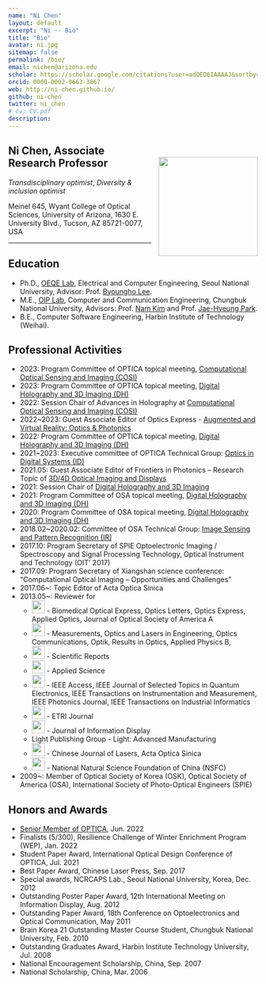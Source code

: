 ```yaml
---
name: "Ni Chen"
layout: default
excerpt: "Ni -- Bio"
title: "Bio"
avatar: ni.jpg
sitemap: false
permalink: /bio/
email: nichen@arizona.edu
scholar: https://scholar.google.com/citations?user=adQED6IAAAAJ&sortby=pubdate
orcid: 0000-0002-0663-3867
web: http://ni-chen.github.io/
github: ni-chen
twitter: ni_chen
# cv: CV.pdf
description:
---
```



<div style="width:200px; float: right; margin-left:15px; margin-bottom:5px; margin-right:0px; margin-top:20px;">
<img style="width:200px; float: right; margin-left:15px; margin-bottom:5px; margin-right:0px; margin-top:20px;" src="{{ site.url }}{{site.baseurl}}/images/member/{{ page.avatar }}" data-action="zoom">
<p style="text-align:center;">
<a href="mailto:{{ page.email }}"><i class="fa fa-envelope fa-align-left fa-lg" ></i></a> 
<a href="{{ page.scholar }}"><i class="ai ai-google-scholar icon-align-left fa-lg" ></i></a> <a href="{{ page.web }}"><i class="fa fa-globe fa-align-left fa-lg"></i></a> 
<a href="https://github.com/{{ page.github }}"><i class="fa fa-github fa-align-left fa-lg"></i></a> 
<a href="https://orcid.org/{{ page.orcid }}"><i class="ai ai-orcid icon-align-left fa-lg"></i></a> 
<a href="https://twitter.com/{{ page.twitter }}"><i class="fa fa-twitter fa-align-left fa-lg" ></i></a> 
<!-- <a href="{{ site.url }}{{site.baseurl}}/files/CV/{{page.cv}}"><i class="ai ai-cv-square icon-align-left fa-lg" ></i></a> -->
</p>
</div>


## Ni Chen, Associate Research Professor

_Transdisciplinary optimist_, _Diversity & inclusion optimist_

<i class="fa fa-building"></i> Meinel 645, Wyant College of Optical Sciences, University of Arizona, 1630 E. University Blvd., Tucson, AZ 85721-0077, USA

<hr>

<!-- ## Experiences
- 2023.01~Present: Associate Research Professor, Wyant College of Optical Sciences, University of Arizona.
- 2019.11~2023.01: Researcher, King Abdullah University of Science and Technology.
- 2017.09~2019.10: Visiting Scholar (17–18) / Brain Korea 21 Assistant Professor (18–19), Department of Electrical and Computer Engineering, Seoul National University.
- 2016.07~2017.09: Assistant / Associate Professor, Shanghai Institute of Optics and Fine Mechanics, Chinese Academy of Sciences.
- 2014.09~2016.05: Research Scientist, Department of Electrical and Electronic Engineering, The University of Hong Kong. -->


## Education
- Ph.D., [OEQE Lab](http://oeqelab.snu.ac.kr/), Electrical and Computer Engineering, Seoul National University, Advisor: Prof. [Byoungho Lee](http://oeqelab.snu.ac.kr/PROF).
- M.E., [OIP Lab](http://osp.cbnu.ac.kr/), Computer and Communication Engineering, Chungbuk National University, Advisors: Prof. [Nam Kim](http://osp.cbnu.ac.kr/lab/pro.html) and Prof. [Jae-Hyeung Park](https://sites.google.com/view/3diplab).
- B.E., Computer Software Engineering, Harbin Institute of Technology (Weihai).


## Professional Activities
- 2023: Program Committee of OPTICA topical meeting, [Computational Optical Sensing and Imaging (COSI)](https://www.optica.org/en-us/events/congress/imaging_and_applied_optics_congress/program/computational_optical_sensing_and_imaging/)
- 2023: Program Committee of OPTICA topical meeting, [Digital Holography and 3D Imaging (DH)](https://www.optica.org/en-us/events/congress/imaging_and_applied_optics_congress/program/adaptive_optics_methods_analysis_and_applications/)
- 2022: Session Chair of Advances in Holography at [Computational Optical Sensing and Imaging (COSI)](https://www.optica.org/en-us/events/congress/imaging_and_applied_optics_congress)
- 2022~2023: Guest Associate Editor of Optics Express - [Augmented and Virtual Reality: Optics & Photonics](https://opg.optica.org/oe/journal/oe/feature_announce/avrop.cfm)
- 2022: Program Committee of OPTICA topical meeting, [Digital Holography and 3D Imaging (DH)](https://www.osa.org/en-us/meetings/topical_meetings/digital_holography_and_3-d_imaging/)
- 2021~2023: Executive committee of OPTICA Technical Group: [Optics in Digital Systems (ID)](https://www.osa.org/en-us/get_involved/technical_groups/iapd/optics_in_digital_systems_(id)/)
- 2021.05: Guest Associate Editor of Frontiers in Photonics – Research Topic of [3D/4D Optical Imaging and Displays](https://www.frontiersin.org/research-topics/22890/3d4d-optical-imaging-and-displays)
- 2021: Session Chair of [Digital Holography and 3D Imaging](https://www.osa.org/en-us/meetings/topical_meetings/digital_holography_and_3-d_imaging/)
- 2021: Program Committee of OSA topical meeting, [Digital Holography and 3D Imaging (DH)](https://www.osa.org/en-us/meetings/topical_meetings/digital_holography_and_3-d_imaging/)
- 2020: Program Committee of OSA topical meeting, [Digital Holography and 3D Imaging (DH)](https://www.osa.org/en-us/meetings/topical_meetings/digital_holography_and_3-d_imaging/)
- 2018.02~2020.02: Committee of OSA Technical Group: [Image Sensing and Pattern Recognition (IR)](https://www.osa.org/en-us/get_involved/technical_groups/iapd/image_sensing_and_pattern_recognition_(ir)/)
- 2017.10: Program Secretary of SPIE Optoelectronic Imaging / Spectroscopy and Signal Processing Technology, Optical Instrument and Technology (OIT’ 2017)
- 2017.09: Program Secretary of Xiangshan science conference: “Computational Optical Imaging – Opportunities and Challenges”
- 2017.06~: Topic Editor of Acta Optica Sinica
- 2013.05~: Reviewer for
    - <img src="{{ site.url }}{{site.baseurl}}/images/logo/osa_short.svg" style="height:26px; border-radius: 0%; box-shadow: 0px 0px 0px 0px #ffffff00; margin-top: 0px;"> - Biomedical Optical Express, Optics Letters, Optics Express, Applied Optics, Journal of Optical Society of America A
    - <img src="{{ site.url }}{{site.baseurl}}/images/logo/elsevier.svg" style="height:26px; border-radius: 0%; box-shadow: 0px 0px 0px 0px #ffffff00; margin-top: 0px;"> - Measurements, Optics and Lasers in Engineering, Optics Communications, Optik, Results in Optics, Applied Physics B,
    - <img src="{{ site.url }}{{site.baseurl}}/images/logo/nature.svg" style="height:26px; border-radius: 0%; box-shadow: 0px 0px 0px 0px #ffffff00; margin-top: 0px;"> - Scientific Reports
    - <img src="{{ site.url }}{{site.baseurl}}/images/logo/mdpi.svg" style="height:26px; border-radius: 0%; box-shadow: 0px 0px 0px 0px #ffffff00; margin-top: 0px;"> - Applied Science
    - <img src="{{ site.url }}{{site.baseurl}}/images/logo/ieee.svg" style="height:26px; border-radius: 0%; box-shadow: 0px 0px 0px 0px #ffffff00; margin-top: 0px;"> - IEEE Access, IEEE Journal of Selected Topics in Quantum Electronics, IEEE Transactions on Instrumentation and Measurement, IEEE Photonics Journal, IEEE Transactions on Industrial Informatics
    - <img src="{{ site.url }}{{site.baseurl}}/images/logo/wiley.svg" style="height:26px; border-radius: 0%; box-shadow: 0px 0px 0px 0px #ffffff00; margin-top: 0px;"> - ETRI Journal
    - <img src="{{ site.url }}{{site.baseurl}}/images/logo/taylor_francis_short.svg" style="height:26px; border-radius: 0%; box-shadow: 0px 0px 0px 0px #ffffff00; margin-top: 0px;"> - Journal of Information Display   
    - Light Publishing Group - Light: Advanced Manufacturing 
    - <img src="{{ site.url }}{{site.baseurl}}/images/logo/laser_press.svg" style="height:26px; border-radius: 0%; box-shadow: 0px 0px 0px 0px #ffffff00;margin-top: 0px;"> - Chinese Journal of Lasers, Acta Optica Sinica
    - <img src="{{ site.url }}{{site.baseurl}}/images/logo/nsfc.svg" style="height:26px; border-radius: 0%; box-shadow: 0px 0px 0px 0px #ffffff00; margin-top: 0px;"> - National Natural Science Foundation of China (NSFC)
- 2009~: Member of Optical Society of Korea (OSK), Optical Society of America (OSA), International Society of Photo-Optical Engineers (SPIE)


## Honors and Awards
- [Senior Member of OPTICA](https://www.optica.org/en-us/about/newsroom/news_releases/2022/june/optica_announces_2022_class_of_senior_members/), Jun. 2022
- Finalists (5/300), Resilience Challenge of Winter Enrichment Program (WEP), Jan. 2022
- Student Paper Award, International Optical Design Conference of OPTICA, Jul. 2021
- Best Paper Award, Chinese Laser Press, Sep. 2017
- Special awards, NCRCAPS Lab., Seoul National University, Korea, Dec. 2012
- Outstanding Poster Paper Award, 12th International Meeting on Information Display, Aug. 2012
- Outstanding Paper Award, 18th Conference on Optoelectronics and Optical Communication, May 2011
- Brain Korea 21 Outstanding Master Course Student, Chungbuk National University, Feb. 2010
- Outstanding Graduates Award, Harbin Institute Technology University, Jul. 2008
- National Encouragement Scholarship, China, Sep. 2007
- National Scholarship, China, Mar. 2006 

<br>


<!-- ## Contact -->

<!-- <div style="text-align:center;">
<iframe src="https://calendar.google.com/calendar/embed?height=1250&wkst=1&bgcolor=%23ffffff&ctz=Asia%2FRiyadh&mode=WEEK&showCalendars=0&showTitle=0&showNav=1&showPrint=0&showTabs=1&showDate=0&showTz=0&src=Y2hlbm5pQHNudS5hYy5rcg&src=c251LmFjLmtyX3NuMThpZmQ1ODRucGdnMzVqbDBtZG42OGZrQGdyb3VwLmNhbGVuZGFyLmdvb2dsZS5jb20&src=YWRkcmVzc2Jvb2sjY29udGFjdHNAZ3JvdXAudi5jYWxlbmRhci5nb29nbGUuY29t&src=a2F1c3QuZWR1LnNhXzgxNnZ0Zzk5OWZwazhjZGtvOWtoZGZhZ2Y4QGdyb3VwLmNhbGVuZGFyLmdvb2dsZS5jb20&src=ZW4uY2hpbmEjaG9saWRheUBncm91cC52LmNhbGVuZGFyLmdvb2dsZS5jb20&src=ZW4uc2F1ZGlhcmFiaWFuI2hvbGlkYXlAZ3JvdXAudi5jYWxlbmRhci5nb29nbGUuY29t&color=%230B8043&color=%23E67C73&color=%23F6BF26&color=%23bcbcbc&color=%23851D00&color=%23D50000" style="border-width:0" width="1000" height="1150" frameborder="0" scrolling="no">
</iframe>
</div> -->


